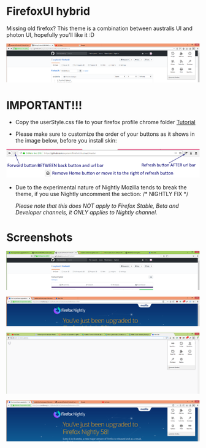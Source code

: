 # FirefoxUI hybrid
Missing old firefox?
This theme is a combination between australis UI and photon UI, hopefully you'll like it :D

![Screenshot](screenshotmain2.PNG)

# IMPORTANT!!!
- Copy the userStyle.css file to your firefox profile chrome folder [Tutorial](http://kb.mozillazine.org/index.php?title=UserChrome.css&printable=yes)


- Please make sure to customize the order of your buttons as it shows in the image below, before you install skin:

![Screenshot](screenshotrules.png)
- Due to the experimental nature of Nightly Mozilla tends to break the theme, if you use Nightly uncomment the section: 
  /* NIGHTLY FIX */

  *Please note that this does NOT apply to Firefox Stable, Beta and Developer channels, it ONLY applies to Nightly channel.*


# Screenshots
![Screenshot](screenshot1.PNG)

![Screenshot](screenshot2.PNG)

![Screenshot](image3.PNG)

![Screenshot](screenshotmain.PNG)
